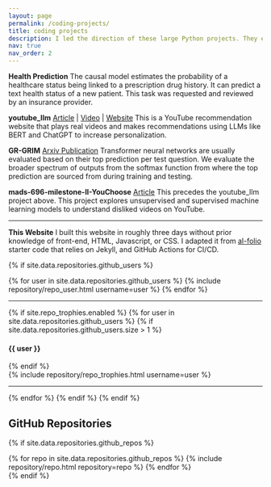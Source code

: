 ```yaml
---
layout: page
permalink: /coding-projects/
title: coding projects
description: I led the direction of these large Python projects. They each took several months and were academically reviewed.
nav: true
nav_order: 2
---
```


**Health Prediction** The causal model estimates the probability of a healthcare status being linked to a prescription drug history. It can predict a text health status of a new patient. This task was requested and reviewed by an insurance provider.

**youtube_llm** [Article](https://medium.com/@gabrielalon257/youtube-filtering-capstone-67f755fb6dca) | [Video](https://drive.google.com/file/d/10EIKd1QhmoLsq2TeQgsYkP51RMODiRMc/view) | [Website](https://youtube-capstone.streamlit.app/)
This is a YouTube recommendation website that plays real videos and makes recommendations
using LLMs like BERT and ChatGPT to increase personalization.

**GR-GRIM** [Arxiv Publication](https://arxiv.org/abs/2206.14348)
Transformer neural networks are usually evaluated based on their top prediction per test question. We evaluate the broader
spectrum of outputs from the softmax function from where the top prediction are sourced from during training and testing. 
  
**mads-696-milestone-II-YouChoose** [Article](https://medium.com/@gabrielalon257/predicting-youtube-dislikes-4c71a41718ac)
This precedes the youtube_llm project above. This project explores unsupervised and supervised machine learning models to understand disliked videos on YouTube.

***

**This Website** I built this website in roughly three days without prior knowledge of front-end, HTML, Javascript, or CSS. I adapted it from [al-folio](https://github.com/alshedivat/al-folio) starter code that relies on Jekyll, and GitHub Actions for CI/CD.  


{% if site.data.repositories.github_users %}
<div class="repositories d-flex flex-wrap flex-md-row flex-column justify-content-between align-items-center">
  {% for user in site.data.repositories.github_users %}
    {% include repository/repo_user.html username=user %}
  {% endfor %}
</div>

---

{% if site.repo_trophies.enabled %}
{% for user in site.data.repositories.github_users %}
  {% if site.data.repositories.github_users.size > 1 %}
  <h4>{{ user }}</h4>
  {% endif %}
  <div class="repositories d-flex flex-wrap flex-md-row flex-column justify-content-between align-items-center">
  {% include repository/repo_trophies.html username=user %}
  </div>

  ---

{% endfor %}
{% endif %}
{% endif %}

## GitHub Repositories

{% if site.data.repositories.github_repos %}
<div class="repositories d-flex flex-wrap flex-md-row flex-column justify-content-between align-items-center">
  {% for repo in site.data.repositories.github_repos %}
    {% include repository/repo.html repository=repo %}
  {% endfor %}
</div>
{% endif %}
